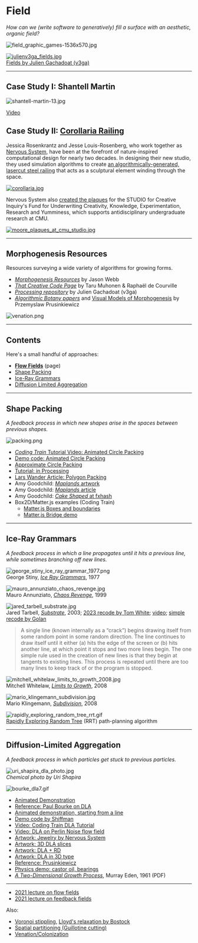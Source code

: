 # Field

*How can we (write software to generatively) fill a surface with an aesthetic, organic field?*

![field_graphic_games-1536x570.jpg](img/field_graphic_games-1536x570.jpg)


[![julienv3ga_fields.jpg](img/julienv3ga_fields.jpg)](https://www.instagram.com/julienv3ga/)<br/>[Fields by Julien Gachadoat (v3ga)](https://www.instagram.com/julienv3ga/)

---

## Case Study I: Shantell Martin

![shantell-martin-13.jpg](img/shantell-martin-13.jpg)

[Video](https://youtu.be/peeXWxxfUAc)

## Case Study II: [Corollaria Railing](https://n-e-r-v-o-u-s.com/blog/?p=8753)

Jessica Rosenkrantz and Jesse Louis-Rosenberg, who work together as [Nervous System](https://n-e-r-v-o-u-s.com/), have been at the forefront of nature-inspired computational design for nearly two decades. In designing their new studio, they used simulation algorithms to create [an algorithmically-generated, lasercut steel railing](https://n-e-r-v-o-u-s.com/blog/?p=8753) that acts as a sculptural element winding through the space. 

[![corollaria.jpg](img/corollaria.jpg)](https://n-e-r-v-o-u-s.com/blog/?p=8753)

Nervous System also [created the plaques](https://n-e-r-v-o-u-s.com/blog/?p=9778) for the STUDIO for Creative Inquiry's Fund for Underwriting Creativity, Knowledge, Experimentation, Research and Yumminess, which supports antidisciplinary undergraduate research at CMU. 

[![moore_plaques_at_cmu_studio.jpg](img/moore_plaques_at_cmu_studio.jpg)](https://n-e-r-v-o-u-s.com/blog/?p=9778)

--- 

## Morphogenesis Resources

Resources surveying a wide variety of algorithms for growing forms.

* [*Morphogenesis Resources*](https://github.com/jasonwebb/morphogenesis-resources) by Jason Webb
* [*That Creative Code Page*](https://thatcreativecode.page/) by Taru Muhonen & Raphaël de Courville
* [*Processing repository*](https://github.com/v3ga/Processing) by Julien Gachadoat (v3ga)
* [*Algorithmic Botany papers*](http://algorithmicbotany.org/papers/#webdocs) and [Visual Models of Morphogenesis](http://algorithmicbotany.org/vmm-deluxe/TableOfContents.html) by Przemyslaw Prusinkiewicz 

![venation.png](img/venation.png)

--- 
## Contents 

Here's a small handful of approaches:

* [**Flow Fields**](../../topics/flow_fields/README.md) (page)
* [Shape Packing](#shape-packing)
* [Ice-Ray Grammars](#ice-ray-grammars)
* [Diffusion Limited Aggregation](#diffusion-limited-aggregation)

---

## Shape Packing

*A feedback process in which new shapes arise in the spaces between previous shapes.*

![packing.png](img/packing.png)

* [*Coding Train* Tutorial Video: Animated Circle Packing](https://www.youtube.com/watch?v=QHEQuoIKgNE)
* [Demo code: Animated Circle Packing](https://codepen.io/DonKarlssonSan/pen/VwLxXYg)
* [Approximate Circle Packing](https://estebanhufstedler.com/2020/12/11/approximate-circle-packing/)
* [Tutorial: in Processing](http://www.codeplastic.com/2017/09/09/controlled-circle-packing-with-processing/)
* [Lars Wander Article: Polygon Packing](https://larswander.com/art/polygon-packing/)
* Amy Goodchild: [*Maplands* artwork](https://www.amygoodchild.com/art/maplands)
* Amy Goodchild: [*Maplands* article](https://www.amygoodchild.com/blog/maplands)
* Amy Goodchild: [*Cake Shaped* at fxhash](https://www.fxhash.xyz/generative/13069)
* Box2D/Matter.js examples (Coding Train)
  * [Matter.js Boxes and boundaries](https://editor.p5js.org/natureofcode/sketches/WSoUy03ph)
  * [Matter.js Bridge demo](https://editor.p5js.org/natureofcode/sketches/7U7yrrbNz)


---

## Ice-Ray Grammars

*A feedback process in which a line propagates until it hits a previous line, while sometimes branching off new lines.*

![george_stiny_ice_ray_grammar_1977.png](img/george_stiny_ice_ray_grammar_1977.png)<br />George Stiny, [*Ice Ray Grammars*](https://www.contrib.andrew.cmu.edu/~ramesh/teaching/course/48-747/subFrames/readings/Stiny-1977-EPB3_89-98.Ice-ray..pdf), 1977

![mauro_annunziato_chaos_revenge.jpg](img/mauro_annunziato_chaos_revenge.jpg)<br />Mauro Annunziato, [*Chaos Revenge*](https://digitalartarchive.siggraph.org/artwork/mauro-annunziato-chaos-revenge/), 1999

![jared_tarbell_substrate.jpg](img/jared_tarbell_substrate.jpg)<br />Jared Tarbell, [*Substrate*](), 2003; [2023 recode by Tom White](https://dribnet.github.io/substrate/); [video](https://vimeo.com/208903786); [simple recode by Golan](https://editor.p5js.org/golan/sketches/lbIjah3p2)

> A single line (known internally as a “crack”) begins drawing itself from some random point in some random direction. The line continues to draw itself until it either (a) hits the edge of the screen or (b) hits another line, at which point it stops and two more lines begin. The one simple rule used in the creation of new lines is that they begin at tangents to existing lines. This process is repeated until there are too many lines to keep track of or the program is stopped.

![mitchell_whitelaw_limits_to_growth_2008.jpg](img/mitchell_whitelaw_limits_to_growth_2008.jpg)<br />Mitchell Whitelaw, [*Limits to Growth*](https://mtchl.net/limits-to-growth/), 2008

![mario_klingemann_subdivision.jpg](img/mario_klingemann_subdivision_2.jpg)<br />Mario Klingemann, [*Subdivision*](https://www.flickr.com/photos/quasimondo/albums/72157606163595189/with/2490048589), 2008


![rapidly_exploring_random_tree_rrt.gif](img/rapidly_exploring_random_tree_rrt.gif)<br />[Rapidly Exploring Random Tree](https://en.wikipedia.org/wiki/Rapidly_exploring_random_tree) (RRT) path-planning algorithm

---

## Diffusion-Limited Aggregation

*A feedback process in which particles get stuck to previous particles.*

![uri_shapira_dla_photo.jpg](img/uri_shapira_dla_photo.jpg)<br />*Chemical photo by Uri Shapira*

![bourke_dla7.gif](img/bourke_dla7.gif)

* [Animated Demonstration](https://twitter.com/0xelric_eth/status/1684045756863504384)
* [Reference: Paul Bourke on DLA](https://paulbourke.net/fractals/dla/)
* [Animated demonstration, starting from a line](https://twitter.com/DonKarlssonSan/status/649693928950775808)
* [Demo code by Shiffman](https://editor.p5js.org/codingtrain/sketches/XpS9wGkbB)
* [Video: Coding Train DLA Tutorial](https://www.youtube.com/watch?v=Cl_Gjj80gPE)
* [Video: DLA on Perlin Noise flow field](https://www.youtube.com/watch?v=s3VsK8BtIw0)
* [Artwork: Jewelry by Nervous System](https://n-e-r-v-o-u-s.com/shop/generativeProduct.php?code=9)
* [Artwork: 3D DLA slices](https://twitter.com/nacho_cossio/status/1372279259578953728)
* [Artwork: DLA + RD](https://twitter.com/colinreid_me/status/1680274061253853184)
* [Artwork: DLA in 3D type](https://twitter.com/mikebrondbjerg/status/1359748990041010177)
* [Reference: Prusinkiewicz](http://algorithmicbotany.org/vmm-deluxe/Section-05.html)
* [Physics demo: castor oil, bearings](https://twitter.com/Rainmaker1973/status/1551139590890733570)
* [*A Two-Dimensional Growth Process*](img/eden_2d_growth_process_1961.pdf), Murray Eden, 1961 (PDF)

---

* [2021 lecture on flow fields](https://courses.ideate.cmu.edu/60-428/f2021/daily-notes/10-06-field-distribution/)
* [2021 lecture on feedback fields](https://courses.ideate.cmu.edu/60-428/f2021/index.html%3Fp=1542.html)

Also: 

* [Voronoi stippling](https://www.youtube.com/watch?v=Bxdt6T_1qgc), [Lloyd's relaxation by Bostock](https://observablehq.com/@mbostock/lloyds-algorithm)
* [Spatial partitioning (Guillotine cutting)](https://en.wikipedia.org/wiki/Guillotine_partition)
* [Venation/Colonization](https://medium.com/@jason.webb/space-colonization-algorithm-in-javascript-6f683b743dc5)
